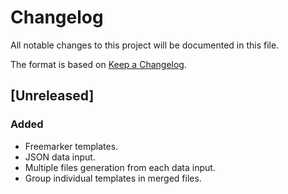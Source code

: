 # Changelog
All notable changes to this project will be documented in this file.

The format is based on [Keep a Changelog](https://keepachangelog.com/en/1.0.0/).

## [Unreleased]
### Added
- Freemarker templates.
- JSON data input.
- Multiple files generation from each data input.
- Group individual templates in merged files.

